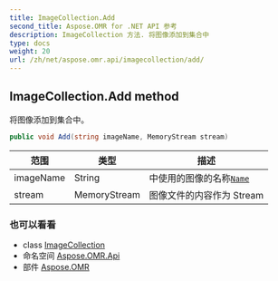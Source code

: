 ```yaml
---
title: ImageCollection.Add
second_title: Aspose.OMR for .NET API 参考
description: ImageCollection 方法. 将图像添加到集合中
type: docs
weight: 20
url: /zh/net/aspose.omr.api/imagecollection/add/
---
```

## ImageCollection.Add method

将图像添加到集合中。

```csharp
public void Add(string imageName, MemoryStream stream)
```

| 范围 | 类型 | 描述 |
| --- | --- | --- |
| imageName | String | 中使用的图像的名称[`Name`](../../../aspose.omr.generation.config.elements/imageconfig/name/) |
| stream | MemoryStream | 图像文件的内容作为 Stream |

### 也可以看看

* class [ImageCollection](../)
* 命名空间 [Aspose.OMR.Api](../../imagecollection/)
* 部件 [Aspose.OMR](../../../)


